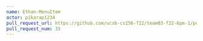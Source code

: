 ```yaml
---
name: Ethan-MenuItem
actor: pikarap1234
pull_request_url: https://github.com/ucsb-cs156-f22/team03-f22-6pm-1/pull/33
pull_request_num: 33
---
```

